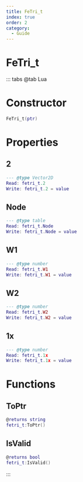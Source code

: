 ```yaml
---
title: FeTri_t
index: true
order: 2
category:
  - Guide
---
```


# FeTri_t

::: tabs
@tab Lua
# Constructor
```lua
FeTri_t(ptr)
```
# Properties
## 2 
```lua
--- @type Vector2D
Read: fetri_t.2
Write: fetri_t.2 = value
```
## Node 
```lua
--- @type table
Read: fetri_t.Node
Write: fetri_t.Node = value
```
## W1 
```lua
--- @type number
Read: fetri_t.W1
Write: fetri_t.W1 = value
```
## W2 
```lua
--- @type number
Read: fetri_t.W2
Write: fetri_t.W2 = value
```
## 1x 
```lua
--- @type number
Read: fetri_t.1x
Write: fetri_t.1x = value
```
# Functions
## ToPtr
```lua
@returns string
fetri_t:ToPtr()
```
## IsValid
```lua
@returns bool
fetri_t:IsValid()
```

:::